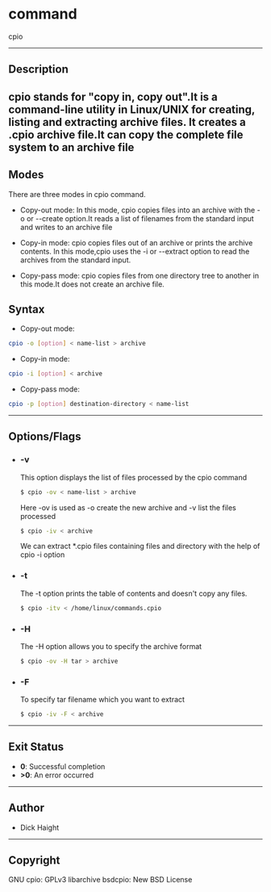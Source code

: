# command
cpio

---


## Description
cpio stands for "copy in, copy out".It is a command-line utility in Linux/UNIX for creating, listing and extracting archive files. It creates a .cpio archive file.It can copy the complete file system to an archive file
---

## Modes
There are three modes in cpio command.<br/>
- Copy-out mode: In this mode, cpio copies files into an archive with the -o or --create option.It reads a list of filenames from the standard input and writes to an archive file

- Copy-in mode: cpio copies files out of an  archive or prints the archive contents. In this mode,cpio uses the -i or --extract option to read the archives from the standard input.

- Copy-pass mode: cpio copies files from one directory tree to another in this mode.It does not create an archive file.


## Syntax
- Copy-out mode:
```bash
cpio -o [option] < name-list > archive
```   

- Copy-in mode:
```bash
cpio -i [option] < archive
``` 

- Copy-pass mode:
```bash
cpio -p [option] destination-directory < name-list
``` 
---


## Options/Flags
- ###  -v
    This option displays the list of files processed by the cpio command

    ```bash
    $ cpio -ov < name-list > archive
    ```
    Here -ov is used as -o create the new archive and -v list the files processed

     ```bash
    $ cpio -iv < archive
    ```
    We can extract *.cpio files containing files and directory with the help of cpio -i option


- ###  -t
   The -t option prints the table of contents and doesn't copy any files.
    ```bash
    $ cpio -itv < /home/linux/commands.cpio
    ```
- ###  -H
     The -H option allows you to specify the archive format
    ```bash
    $ cpio -ov -H tar > archive
    ```
- ###  -F
     To specify tar filename which you want to extract
    ```bash
    $ cpio -iv -F < archive
    ```

---


## Exit Status

- **0**: Successful completion
- **>0**: An error occurred


---


## Author
- Dick Haight
---


## Copyright
GNU cpio: GPLv3
libarchive bsdcpio: New BSD License

